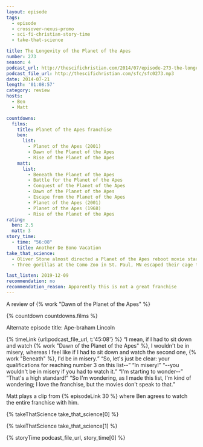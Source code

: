 ```yaml
---
layout: episode
tags:
  - episode
  - crossover-nexus-promo
  - sci-fi-christian-story-time
  - take-that-science

title: The Longevity of the Planet of the Apes
number: 273
season: 4
podcast_url: http://thescifichristian.com/2014/07/episode-273-the-longevity-of-the-planet-of-the-apes/
podcast_file_url: http://thescifichristian.com/sfc/sfc0273.mp3
date: 2014-07-21
length: '01:08:57'
category: review
hosts:
  - Ben
  - Matt

countdowns:
  films:
    title: Planet of the Apes franchise
    ben:
      list:
        - Planet of the Apes (2001) 
        - Dawn of the Planet of the Apes
        - Rise of the Planet of the Apes
    matt: 
      list:
        - Beneath the Planet of the Apes
        - Battle for the Planet of the Apes
        - Conquest of the Planet of the Apes
        - Dawn of the Planet of the Apes 
        - Escape from the Planet of the Apes 
        - Planet of the Apes (2001) 
        - Planet of the Apes (1968)
        - Rise of the Planet of the Apes 
rating:
  ben: 2.5
  matt: 3
story_time:
  - time: "56:08"
    title: Another De Bono Vacation
take_that_science:
  - Oliver Stone almost directed a Planet of the Apes reboot movie starting Arnold Schwarzenegger
  - Three gorillas at the Como Zoo in St. Paul, MN escaped their cage the day before Planet of the Apes was released in theatres

last_listen: 2019-12-09
recommendation: no
recommendation_reason: Apparently this is not a great franchise
---
```

A review of {% work "Dawn of the Planet of the Apes" %}

{% countdown countdowns.films %}

Alternate episode title: Ape-braham Lincoln

<div class="quote">
  {% timeLink {url:podcast_file_url, t:'45:08'} %}
  <span class="quote-context is-size-6"></span>
  <q class="matt">I mean, if I had to sit down and watch {% work "Dawn of the Planet of the Apes" %}, I wouldn't be in misery, whereas I feel like if I had to sit down and watch the second one, {% work "Beneath" %}, I'd be in misery.</q>
  <q class="ben">So, let's just be clear: your qualifications for reaching number 3 on this list--</q>
  <q class="matt">In misery!</q>
  <q class="ben">--you wouldn't be in misery if you had to watch it.</q>
  <q class="matt">I'm starting to wonder--</q>
  <q class="ben">That's a high standard!</q>
  <q class="matt">So I'm wondering, as I made this list, I'm kind of wondering; I love the franchise, but the movies don't speak to that.</q>
</div>

Matt plays a clip from {% episodeLink 30 %} where Ben agrees to watch the entire franchise with him.

{% takeThatScience take_that_science[0] %}

{% takeThatScience take_that_science[1] %}

{% storyTime podcast_file_url, story_time[0] %}